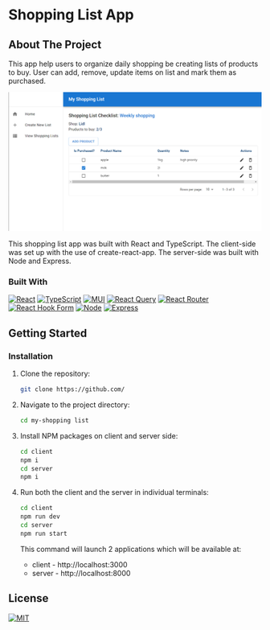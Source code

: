 # Shopping List App

## About The Project

This app help users to organize daily shopping be creating lists of products to buy. User can add, remove, update items on list and mark them as purchased.

![app screenshot](/client/src/assets/app_screenshot.PNG)

This shopping list app was built with React and TypeScript.
The client-side was set up with the use of create-react-app.
The server-side was built with Node and Express.

### Built With

[![React](https://img.shields.io/badge/React-20232A?style=for-the-badge&logo=react&logoColor=61DAFB)][React-url]
[![TypeScript](https://img.shields.io/badge/typescript-%23007ACC.svg?style=for-the-badge&logo=typescript&logoColor=white)][Typescript-url]
[![MUI](https://img.shields.io/badge/MUI-%230081CB.svg?style=for-the-badge&logo=mui&logoColor=white)][Mui-url]
[![React Query](https://img.shields.io/badge/-React%20Query-FF4154?style=for-the-badge&logo=react%20query&logoColor=white)][React-Query-url]
[![React Router](https://img.shields.io/badge/React_Router-CA4245?style=for-the-badge&logo=react-router&logoColor=white)][React-Router-url]
[![React Hook Form](https://img.shields.io/badge/React%20Hook%20Form-%23EC5990.svg?style=for-the-badge&logo=reacthookform&logoColor=white)][React-Hook-Form-url]
[![Node](https://img.shields.io/badge/Node.js-43853D?style=for-the-badge&logo=node.js&logoColor=white)][Node-url]
[![Express](https://img.shields.io/badge/Express.js-404D59?style=for-the-badge)][Express-url]

## Getting Started

### Installation

1. Clone the repository:
   ```sh
   git clone https://github.com/
   ```
2. Navigate to the project directory:
   ```sh
   cd my-shopping list
   ```
3. Install NPM packages on client and server side:
   ```sh
   cd client
   npm i
   cd server
   npm i
   ```
4. Run both the client and the server in individual terminals:

   ```sh
   cd client
   npm run dev
   cd server
   npm run start
   ```

   This command will launch 2 applications which will be available at:

   - client - http://localhost:3000
   - server - http://localhost:8000

## License

[![MIT](https://img.shields.io/badge/License-MIT-blue.svg)](https://mit-license.org)

<!-- MARKDOWN LINKS & IMAGES -->

[React-url]: https://reactjs.org/
[Typescript-url]: https://www.typescriptlang.org/
[Mui-url]: https://mui.com/
[React-Query-url]: https://tanstack.com/query/v3/
[React-Router-url]: https://reactrouter.com/en/main
[React-Hook-Form-url]: https://react-hook-form.com/
[Node-url]: https://nodejs.org/en
[Express-url]: https://expressjs.com/
